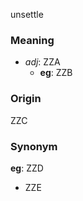 unsettle
### Meaning
+ _adj_: ZZA
    + __eg__: ZZB

### Origin

ZZC

### Synonym

__eg__: ZZD

+ ZZE


